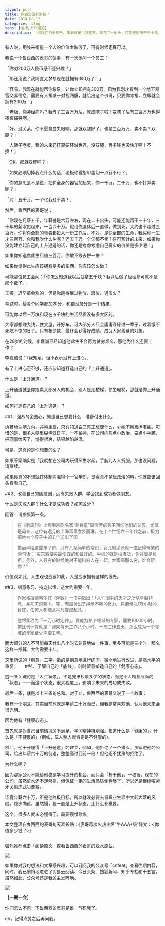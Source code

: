 ```yaml
---
layout: post
title: 你到底值多少钱？
date: 2014-08-12
categories: blog
tags: [选择,上升通道]
description: 「你现在月薪五千，年薪就是六万左右，现在二十出头，可能还能再干三十年，三十年的薪水加起来，一百六十万。假设你退休后一直做，做到死，大约也不超过三百万。你将你全部的青春都投入一份工作后，不对，是你全部的生命，我买你一生才三百万，你和我吹什么牛呢？还五千万一个亿都不卖？在可预计的未来，如果你没能建立起自己的上升通道的话，你还是考虑考虑自己真实的价值是多少吧！」
---
```


有人说，用钱来衡量一个人的价值太肤浅了，可有时候还真可以。

我说一个鲁西西的表哥的故事，有一天他问一个员工：

「你对200万人民币感不感兴趣？」

「那还用说？我简直太梦想现在就拥有300万了！」

「容易，我现在就能帮你联系，让你立即拥有300万。因为我刚才看到一个地下器官交易信息，需要有人捐献一对视网膜，就给出这个价码，只要你肯捐，立即就会拥有200万！」

「老板，你神经病吗？我有了三百万万后，就成瞎子啦！变瞎子后有三百万万也得夜夜痛哭啊。」

「好，没关系，你不愿意丧失眼睛，那就双腿好了，也是三百万万，卖不卖？双腿？」

「人贩子老板，我的未来还打算要环游世界，没双腿，再多钱也没快乐啊！不换！」

「OK，那就双臂吧？」

「如果必须切掉我点什么的话，老板你看指甲盖切一点行不行？」

「你的意思是不是说，把你全身的器官加起来，你一千万，二千万，也不打算卖呢？」

「对！五千万，一个亿我也不卖！」

然后，鲁西西的表哥说：

「你现在月薪五千，年薪就是六万左右，现在二十出头，可能还能再干三十年，三十年的薪水加起来，一百六十万。假设你退休后一直做，做到死，大约也不超过三百万。你将你全部的青春都投入一份工作后，不对，是你全部的生命，我买你一生才三百万，你和我吹什么牛呢？还五千万一个亿都不卖？在可预计的未来，如果你没能建立起自己的上升通道的话，你还是考虑考虑自己真实的价值是多少吧！」

如果你知道你此生只值三百万，你敢不敢去拼一拼？

如果你觉得此生应该拥有更多的东西，你应该怎么做？

可能那位员工会问：「你怎么知道我以后就拿五千块？我以后做了经理那可就不是那个数了。」

工资，迟早都会涨的，但是你跑得赢过物价、房价、通涨么？

考试时，给每个同学都加20分，和都没加分是一个结果。

可能你以后一万块和现在五千块的生活品质没有多大区别。

大家都想赚大钱，住大屋，开好车，可大部分人只会庸庸碌碌过一辈子，过着饿不死吃不饱的日子。只有极少数，最终会获得好成绩，成为大家羡慕的对象。

在28岁的时候，李嘉诚已经知道他此生不会再为贫穷烦恼，那他为什么还要工作？

李嘉诚说：「我知足，但不表示没有上进心。」

有了上进心还不够，还应该知道打造自己的「上升通道」。

什么是「上升通道」？

上升通道就是你跑赢大部分人的机会，别人是走楼梯，你坐电梯，那就是你上升通道。

如何打造自己的「上升通道」？

##1、强烈的企图心，知道自己想要什么，准备付出什么。

执著地认清方向，非常重要，只有知道自己真正想要什么，才能不断发挥潜能。可惜的是，很多人糊里糊涂过日子，一不留神，在公司内玩点小政治、耍点小手腕，把同事给灭了，觉得很爽，结果越陷越深。

可是，这真的是你想要的么？

如果答案确实是「我就想在公司内玩得风生水起，手腕儿人人折服。那也没问题，请继续。

如果你真的不想就在体制内混得个一官半职，觉得真不是玩政治的料，你就应该回头看看自己。

##2、改善自己的朋友圈，远离失败人群，学会找到成功者做朋友。

什么是失败人群？什么才是成功者？如何区分？

回答：请参照第一条。

>在《新周刊》上看到京剧名家“麒麟童”周信芳的孩子回忆他们的父母，尤其是母亲，这位有远见的上海富家女裘丽琳，在上个世纪六十年代之前，极力把她六个孩子中的五个送出了国。
>
>裘丽琳给这些孩子的，只有几条简单的常识，女儿周采茨就一直记得母亲的两句话：“买东西要买最便宜的和最好的。中档的就是垃圾货，你背着是负担。另外，人最穷的时候绝对不能和穷人在一起。大家都那么穷，谁会帮你？”

价值观如此，人生观也应该如此，人是应该拥有这样的眼光。

##3、刻意练习、持之以恒，这大约需要十年。

>作家格拉德韦尔在《异数》一书中指出：「人们眼中的天才之所以卓越非凡，并非天资超人一等，而是付出了持续不断的努力。只要经过1万小时的锤炼，任何人都能从平凡变成超凡。」
>
>他将此称为「一万小时定律」。要成为某个领域的专家，需要10000小时，按比例计算就是：如果每天工作八个小时，一周工作五天，那么成为一个领域的专家至少需要五年。

而大部分的人不可能每天付出八小时去刻意地做一件事，至多可能是三小时，那么这样一推算，大约需要十年。

这里所说的「刻意」二字，指的是刻意地进行练习，微小地进行改进，是高水平的重复。
　
##4、了解自己的「底线」，时时留意塑造自己的「健康心态」。

这一条关键的是「人生状态」，不是兜里钞票多少的状态，而是个人精神层面的「状态」——而这个状态，很大程度上，影响了未来的成功或失败。

最后一条，就是以上三条的总和。对于此，鲁西西的表哥又说了一个故事：

我有一个朋友，其实目前也就是年薪三十万而已，但我非常喜欢他，认为他未来会很光明。

因为他有「健康心态」。

首先就是对自己目前情况的不满足，学习精神特别强。知道什么是「健康的」，什么是「不健康的」（例如，玩人整人就肯定是不健康的）。

然后，他十分懂得「上升通道」的建立，例如，他拒绝了一个猎头，那家挖他的公司，给出年薪六十万的待遇，整整高过目前一倍！但他还不犹豫的拒绝了。

为什么呢？

因为那家公司不能给他稳步学习提升的机会，而只会「榨干他」。一权衡，现在的公司，虽然薪水还不足够高，但保证一定的生活品质倒也够了，所以还是继续咬紧牙关锻炼武功要紧。

毕竟年薪六十万，不是他终极目标，所以就没必要去冒职业生涯中大起大落的风险。稳步向前，虽然慢，但一直是上升状态，比什么都重要。

这个，很多人就未必懂得了，需要慢慢修炼。


本文整理自鲁西西的表哥的天涯长贴：《表哥再次火热出炉“牛AAA+级”好文：<你值多少钱？>》

----

强烈推荐点击「阅读原文」查看鲁西西的表哥的[脱水原帖](http://www.tieku001.com/211380/1.html)。

![](http://cnfeat.qiniudn.com/mHDSX.png)

如果你对我的想法和文章感兴趣，可以订阅我的公众号「cnfeat」查看往期内容，同时，我已悄悄地进驻了网易云阅读、今日头条、搜狐新闻、知乎专栏和十五言，虽然如此，公众号还是我的主发阵地。

![](http://cnfeat.qiniudn.com/signitrue-2014-07-11.png)


**【一期一会】**

你们怎么不问一下鲁西西的表哥是谁，气死我了。

oh，记得点赞之后再问我。







